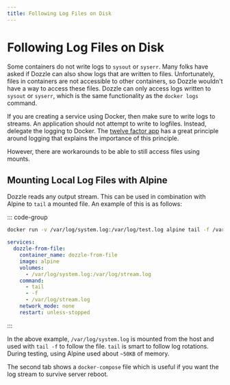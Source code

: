 ```yaml
---
title: Following Log Files on Disk
---
```


# Following Log Files on Disk

Some containers do not write logs to `sysout` or `syserr`. Many folks have asked if Dozzle can also show logs that are written to files. Unfortunately, files in containers are not accessible to other containers, so Dozzle wouldn't have a way to access these files. Dozzle can only access logs written to `sysout` or `syserr`, which is the same functionality as the `docker logs` command.

If you are creating a service using Docker, then make sure to write logs to streams. An application should not attempt to write to logfiles. Instead, delegate the logging to Docker. The [twelve factor app](https://12factor.net/logs) has a great principle around logging that explains the importance of this principle.

However, there are workarounds to be able to still access files using mounts.

## Mounting Local Log Files with Alpine

Dozzle reads any output stream. This can be used in combination with Alpine to `tail` a mounted file. An example of this is as follows:

::: code-group

```sh
docker run -v /var/log/system.log:/var/log/test.log alpine tail -f /var/log/test.log
```

```yaml [docker-compose.yml]
services:
  dozzle-from-file:
    container_name: dozzle-from-file
    image: alpine
    volumes:
      - /var/log/system.log:/var/log/stream.log
    command:
      - tail
      - -f
      - /var/log/stream.log
    network_mode: none
    restart: unless-stopped
```

:::

In the above example, `/var/log/system.log` is mounted from the host and used with `tail -f` to follow the file. `tail` is smart to follow log rotations. During testing, using Alpine used about `~50KB` of memory.

The second tab shows a `docker-compose` file which is useful if you want the log stream to survive server reboot.
